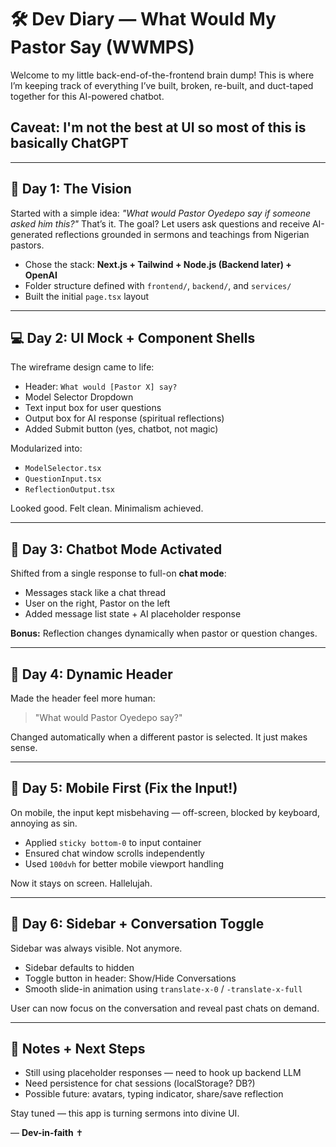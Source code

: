 # 🛠️ Dev Diary — What Would My Pastor Say (WWMPS)

Welcome to my little back-end-of-the-frontend brain dump! This is where I’m keeping track of everything I’ve built, broken, re-built, and duct-taped together for this AI-powered chatbot.

## Caveat: I'm not the best at UI so most of this is basically ChatGPT
---

## 📅 Day 1: The Vision
Started with a simple idea: *"What would Pastor Oyedepo say if someone asked him this?"* That’s it. The goal? Let users ask questions and receive AI-generated reflections grounded in sermons and teachings from Nigerian pastors.

- Chose the stack: **Next.js + Tailwind + Node.js (Backend later) + OpenAI**
- Folder structure defined with `frontend/`, `backend/`, and `services/`
- Built the initial `page.tsx` layout

---

## 💻 Day 2: UI Mock + Component Shells
The wireframe design came to life:
- Header: `What would [Pastor X] say?`
- Model Selector Dropdown
- Text input box for user questions
- Output box for AI response (spiritual reflections)
- Added Submit button (yes, chatbot, not magic)

Modularized into:
- `ModelSelector.tsx`
- `QuestionInput.tsx`
- `ReflectionOutput.tsx`

Looked good. Felt clean. Minimalism achieved.

---

## 🧪 Day 3: Chatbot Mode Activated
Shifted from a single response to full-on **chat mode**:
- Messages stack like a chat thread
- User on the right, Pastor on the left
- Added message list state + AI placeholder response

**Bonus:** Reflection changes dynamically when pastor or question changes.

---

## 🔄 Day 4: Dynamic Header
Made the header feel more human:
> "What would Pastor Oyedepo say?"

Changed automatically when a different pastor is selected. It just makes sense.

---

## 📱 Day 5: Mobile First (Fix the Input!)
On mobile, the input kept misbehaving — off-screen, blocked by keyboard, annoying as sin.
- Applied `sticky bottom-0` to input container
- Ensured chat window scrolls independently
- Used `100dvh` for better mobile viewport handling

Now it stays on screen. Hallelujah.

---

## 🧩 Day 6: Sidebar + Conversation Toggle
Sidebar was always visible. Not anymore.
- Sidebar defaults to hidden
- Toggle button in header: Show/Hide Conversations
- Smooth slide-in animation using `translate-x-0` / `-translate-x-full`

User can now focus on the conversation and reveal past chats on demand.

---

## 🧼 Notes + Next Steps
- Still using placeholder responses — need to hook up backend LLM
- Need persistence for chat sessions (localStorage? DB?)
- Possible future: avatars, typing indicator, share/save reflection

Stay tuned — this app is turning sermons into divine UI.

— **Dev-in-faith** ✝️
